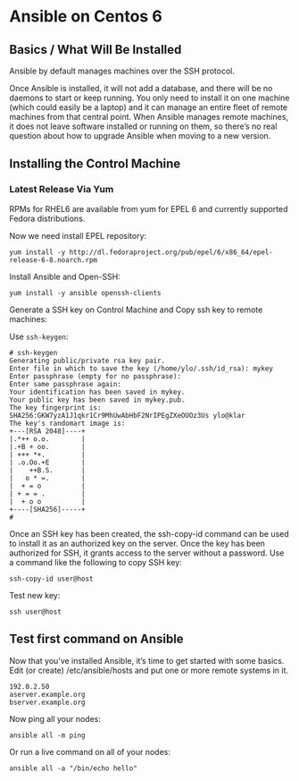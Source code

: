 # Ansible on Centos 6
## Basics / What Will Be Installed
Ansible by default manages machines over the SSH protocol.

Once Ansible is installed, it will not add a database, and there will be no daemons to start or keep running. You only need to install it on one machine (which could easily be a laptop) and it can manage an entire fleet of remote machines from that central point. When Ansible manages remote machines, it does not leave software installed or running on them, so there’s no real question about how to upgrade Ansible when moving to a new version.

## Installing the Control Machine
### Latest Release Via Yum
RPMs for RHEL6 are available from yum for EPEL 6 and currently supported Fedora distributions.

Now we need install EPEL repository:

```
yum install -y http://dl.fedoraproject.org/pub/epel/6/x86_64/epel-release-6-8.noarch.rpm
```

Install Ansible and Open-SSH:

```
yum install -y ansible openssh-clients
```

Generate a SSH key on Control Machine and Copy ssh key to remote machines:

Use ```ssh-keygen```:

```
# ssh-keygen
Generating public/private rsa key pair.
Enter file in which to save the key (/home/ylo/.ssh/id_rsa): mykey
Enter passphrase (empty for no passphrase): 
Enter same passphrase again:
Your identification has been saved in mykey.
Your public key has been saved in mykey.pub.
The key fingerprint is:
SHA256:GKW7yzA1J1qkr1Cr9MhUwAbHbF2NrIPEgZXeOUOz3Us ylo@klar
The key's randomart image is:
+---[RSA 2048]----+
|.*++ o.o.        |
|.+B + oo.        |
| +++ *+.         |
| .o.Oo.+E        |
|    ++B.S.       |
|   o * =.        |
|  + = o          |
| + = = .         |
|  + o o          |
+----[SHA256]-----+
#
```

Once an SSH key has been created, the ssh-copy-id command can be used to install it as an authorized key on the server. Once the key has been authorized for SSH, it grants access to the server without a password.
Use a command like the following to copy SSH key:

```
ssh-copy-id user@host
```

Test new key:

```
ssh user@host
```

## Test first command on Ansible
Now that you’ve installed Ansible, it’s time to get started with some basics.
Edit (or create) /etc/ansible/hosts and put one or more remote systems in it.

```
192.0.2.50
aserver.example.org
bserver.example.org
```

Now ping all your nodes:

```
ansible all -m ping
```

Or run a live command on all of your nodes:

```
ansible all -a "/bin/echo hello"
```
